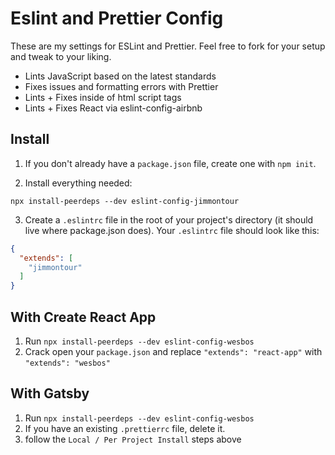 # Eslint and Prettier Config

These are my settings for ESLint and Prettier.  Feel free to fork for your setup and tweak to your liking.

* Lints JavaScript based on the latest standards
* Fixes issues and formatting errors with Prettier
* Lints + Fixes inside of html script tags
* Lints + Fixes React via eslint-config-airbnb

## Install

1. If you don't already have a `package.json` file, create one with `npm init`.

2. Install everything needed:

```
npx install-peerdeps --dev eslint-config-jimmontour
```

3. Create a `.eslintrc` file in the root of your project's directory (it should live where package.json does). Your `.eslintrc` file should look like this:

```json
{
  "extends": [
    "jimmontour"
  ]
}
```

## With Create React App

1. Run `npx install-peerdeps --dev eslint-config-wesbos`
1. Crack open your `package.json` and replace `"extends": "react-app"` with `"extends": "wesbos"`

## With Gatsby

1. Run `npx install-peerdeps --dev eslint-config-wesbos`
1. If you have an existing `.prettierrc` file, delete it.
1. follow the `Local / Per Project Install` steps above
